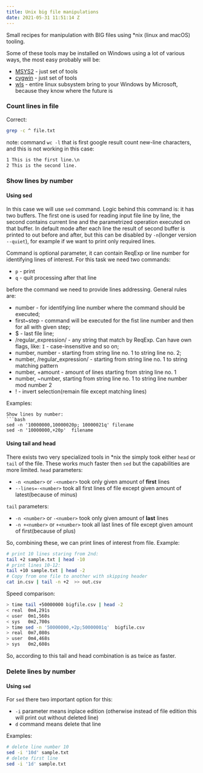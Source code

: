 ```yaml
---
title: Unix big file manipulations
date: 2021-05-31 11:51:14 Z
---
```


Small recipes for manipulation with BIG files using *nix (linux and macOS) tooling. 

Some of these tools may be installed on Windows using a lot of various ways, the most easy probably will be:
* [MSYS2](https://www.msys2.org/) - just set of tools
* [cygwin](https://www.cygwin.com/)  - just set of tools
* [wls](https://docs.microsoft.com/en-us/windows/wsl/install) - entire linux subsystem bring to your Windows by Microsoft, because they know where the future is

### Count lines in file
Correct:
```bash
grep -c ^ file.txt
```
note: command `wc -l` that is first google result count new-line characters, and this is not working in this case:
```txt
1 This is the first line.\n
2 This is the second line.
```

### Show lines by number
#### Using sed
In this case we will use `sed` command. Logic behind this command is: it has two buffers. The first one is used for reading input file line by line, the second contains current line and the parametrized operation executed on that buffer. In default mode after each line the result of second buffer is printed to out before and after, but this can be disabled by `-n`(longer version `--quiet`), for example if we want to print only required lines.

Command is optional parameter, it can contain ReqExp or line number for identifying lines of interest. For this task we need two commands:
* `p` - print
* `q` - quit processing after that line

before the command we need to provide lines addressing. General rules are:
* number - for identifying line number where the command should be executed;
* first~step - command will be executed for the fist line number and then for all with given step;
* $ - last file line;
* /regular_expression/ - any string that match by ReqExp. Can have own flags, like: `I` - case-insensitive and so on;
* number, number - starting from string line no. 1 to string line no. 2;
* number, /regular_expression/ - starting from string line no. 1 to string matching pattern
* number, +amount -  amount of lines starting from string line no. 1
* number, ~number, starting from string line no. 1 to string line number mod number 2
* <anything>! - invert selection(remain file except matching lines)

Examples:
```
Show lines by number:
```bash
sed -n '10000000,10000020p; 10000021q' filename
sed -n '10000000,+20p'  filename
``` 

#### Using tail and head
There exists two very specialized tools in *nix the simply took either `head` or `tail` of the file. These works much faster then `sed` but the capabilities are more limited.
`head` parameters:
* `-n <number>` or `-<number>` took only given amount of **first** lines  
* `--lines=-<number>` took all first lines of file except given amount of latest(because of minus)

`tail` parameters:
* `-n <number>` or `-<number>` took only given amount of **last** lines
* `-n +<number>` or `+<number>` took all last lines of file except given amount of first(because of plus)

So, combining these, we can print lines of interest from file. Example:
```bash
# print 10 lines staring from 2nd:
tail +2 sample.txt | head -10
# print lines 10-12:
tail +10 sample.txt | head -2
# Copy from one file to another with skipping header
cat in.csv | tail -n +2  >> out.csv
```

Speed comparison:
```bash
> time tail +50000000 bigfile.csv | head -2
< real	0m4,291s
< user	0m1,560s
< sys	0m2,700s
> time sed -n '50000000,+2p;50000001q'  bigfile.csv
> real	0m7,080s
> user	0m4,468s
> sys	0m2,608s
```
So, according to this tail and head combination is as twice as faster.

### Delete lines by number
#### Using `sed`
For `sed` there two important option for this:
* `-i` parameter means inplace edition (otherwise instead of file edition this will print out without deleted line)
* `d` command means delete that line

Examples:
```bash
# delete line number 10
sed -i '10d' sample.txt
# delete first line
sed -i '1d' sample.txt
```
